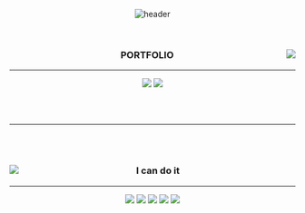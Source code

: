 <div align="center">

![header](https://capsule-render.vercel.app/api?type=waving&animation=fadeIn&color=0:0080ff,50:43c8b0&height=300&section=header&text=WELCOME&fontSize=95&fontAlign=50&animate,fadeIn&fontColor=f7e2df)

<br/>


<div align="center">
  
  <img align="right" src="https://github-readme-stats.vercel.app/api/top-langs/?username=DDOngYeop&theme=flag-india_repo=Computer-Science-Engineering&layout=compact&langs_count=6"/>
  
  ### PORTFOLIO 
  ---

  <a href="https://www.youtube.com/channel/UCpymkxdZXbUZGPvh6tTtdDQ"><img src="https://img.shields.io/badge/Youtube-e61919?style=flat-square&logo=Youtube&logoColor=FFFFF"/></a>
  <a href="http://ggm.gondr.net/user/profile/274"><img src="https://img.shields.io/badge/School-4285F4?style=flat-square&logo=Google Scholar&logoColor=FFFFFF"/></a>


  <br>
 
</div>

<br/>

  ---
  \
<br/>


<div align="center">
  
  <img align="left" src="https://github-readme-stats.vercel.app/api?username=DDongYeop&show_icons=true&theme=flag-india"/>
  
  ### I can do it 
  ---

  <img src="https://img.shields.io/badge/Unity-000000?style=flat-square&logo=Unity&logoColor=FFFFFF"/></a>
  <img src="https://img.shields.io/badge/C-191919?style=flat-square&logo=C&logoColor=A8B9CC"/></a>
  <img src="https://img.shields.io/badge/C Sharp-EE9FAE?style=flat-square&logo=C Sharp&logoColor=239120"/></a>
  <img src="https://img.shields.io/badge/GitHub-FFFFFF?style=flat-square&logo=GitHub&logoColor=181717"/></a>
  <img src="https://img.shields.io/badge/Sourcetree-FFCC80?style=flat-square&logo=Sourcetree&logoColor=0052CC"/></a>



  <br>
 
</div>

<br/>

